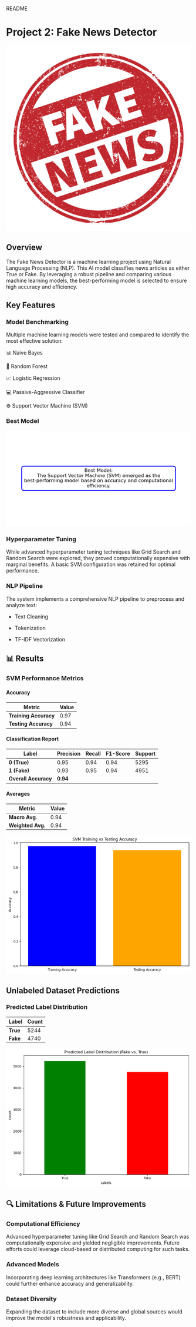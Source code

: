 README 

# Project 2: Fake News Detector 
![Fake News](README2img/fakeimg.jpg)
## Overview
The Fake News Detector is a machine learning project using Natural Language Processing (NLP). This AI model classifies news articles as either True or Fake. By leveraging a robust pipeline and comparing various machine learning models, the best-performing model is selected to ensure high accuracy and efficiency.

## Key Features
### Model Benchmarking
Multiple machine learning models were tested and compared to identify the most effective solution:

📊 Naive Bayes

🌳 Random Forest

📈 Logistic Regression

💻 Passive-Aggressive Classifier

⚙️ Support Vector Machine (SVM)

### Best Model

![Best Model Highlight](README2img/best.png)


### Hyperparameter Tuning

While advanced hyperparameter tuning techniques like Grid Search and Random Search were explored, they proved computationally expensive with marginal benefits. A basic SVM configuration was retained for optimal performance.

### NLP Pipeline

The system implements a comprehensive NLP pipeline to preprocess and analyze text:

* Text Cleaning

* Tokenization

* TF-IDF Vectorization




## 📊 Results

### SVM Performance Metrics

#### Accuracy
| Metric                | Value  |
|-----------------------|--------|
| **Training Accuracy** | 0.97   |
| **Testing Accuracy**  | 0.94   |

#### Classification Report
| Label       | Precision | Recall | F1-Score | Support |
|-------------|-----------|--------|----------|---------|
| **0 (True)**| 0.95      | 0.94   | 0.94     | 5295    |
| **1 (Fake)**| 0.93      | 0.95   | 0.94     | 4951    |
| **Overall Accuracy** | **0.94** |

#### Averages
| Metric       | Value  |
|--------------|--------|
| **Macro Avg.**   | 0.94   |
| **Weighted Avg.**| 0.94   |

![svm](README2img/SVM.png)


## Unlabeled Dataset Predictions
### Predicted Label Distribution

| Label  | Count |
|--------|-------|
| **True** | 5244  |
| **Fake** | 4740  |

![Unlabeled Predictions](README2img/pred.png)


## 🔍 Limitations & Future Improvements

### Computational Efficiency

Advanced hyperparameter tuning like Grid Search and Random Search was computationally expensive and yielded negligible improvements.
Future efforts could leverage cloud-based or distributed computing for such tasks.

### Advanced Models

Incorporating deep learning architectures like Transformers (e.g., BERT) could further enhance accuracy and generalizability.

### Dataset Diversity

Expanding the dataset to include more diverse and global sources would improve the model's robustness and applicability.




 
